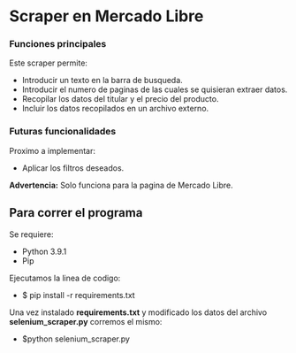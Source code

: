 # Scraper en Mercado Libre

### Funciones principales

Este scraper permite:

* Introducir un texto en la barra de busqueda.
* Introducir el numero de paginas de las cuales se quisieran extraer datos.
* Recopilar los datos del titular y el precio del producto.
* Incluir los datos recopilados en un archivo externo.

### Futuras funcionalidades

Proximo a implementar:

* Aplicar los filtros deseados.

**Advertencia:** Solo funciona para la pagina de Mercado Libre.

## Para correr el programa

Se requiere:

* Python 3.9.1
* Pip

Ejecutamos la linea de codigo:

* $ pip install -r requirements.txt

Una vez instalado **requirements.txt** y modificado los datos del archivo **selenium_scraper.py** corremos el mismo:

* $python selenium_scraper.py
 
